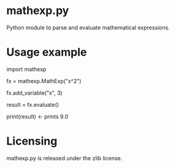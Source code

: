 # mathexp.py

Python module to parse and evaluate mathematical expressions.

# Usage example

import mathexp

fx = mathexp.MathExp("x^2")

fx.add_variable("x", 3)

result = fx.evaluate()

print(result) <- prints 9.0

# Licensing

mathexp.py is released under the zlib license.

